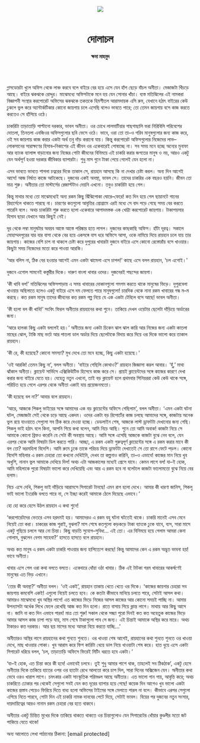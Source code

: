 <div align=center>
<img src=https://images.prothomalo.com/prothomalo-bangla/2021-01/1d75151c-eff9-4e9f-ac28-aebc4618d00f/palo_bangla_og.png />
<br><br>
<h1>দোলাচল</h1> 
<h4>ক্ষমা মাহমুদ</h4>
<br><br>
</div>

গ্লাসডোরটা খুলে অফিস থেকে লাঞ্চ করবে বলে বাইরে বের হয়ে এসে যেন হাঁপ ছেড়ে বাঁচল অনীতা। মেজাজটা খিঁচড়ে আছে। বাইরে ঝকঝকে রোদ্দুর। মাঝেমধ্যে অফিসটাকে মনে হয় যেন সোনার খাঁচা। ব্যস্ত মতিঝিলের এই নামকরা বিজ্ঞাপনী সংস্থার করপোরেট অফিসের ঝকঝকে তকতকে হিমশীতল আরামদায়ক এসি রুম, যেখানে হঠাৎ বাইরের কেউ ঢুকলে ভুল করে অ্যান্টার্কটিকার কোনো জায়গায় চলে এসেছি বলেও ভাবতে পারে; তো তেমন জায়গায় বসে কাজ করতে করতেও সে হাঁপিয়ে ওঠে।

চাকরিটা তাড়াতাড়ি পাল্টানো দরকার, ভাবল অনীতা। ওর চোখে লালমাটিয়ার গাছগাছালি ভরা নিরিবিলি পরিবেশের দোতলা, তিনতলা এনজিওর অফিসগুলোর ছবি ভেসে ওঠে। ভাবে, ওরা তো তা–ও গরিব মানুষগুলোর জন্য কাজ করে, ওই সব জায়গায় কাজ করার একটা অর্থ তবু দাঁড় করানো যায়। কিন্তু করপোরেট অফিসগুলোর নিজেদের লাভ–লোকসানের সারাক্ষণের হিসাব–নিকাশের এই জীবন ওর একেবারেই পোষাচ্ছে না। সব সময় মনে হচ্ছে অন্যের মুনাফা আর ব্যাংক ব্যালান্স বাড়ানোর জন্য নিজের গোটা জীবনের বিনিময়ে এই চাকরি করার জগতের মানুষ ও নয়, আরও একটু যেন অর্থপূর্ণ হওয়া দরকার জীবিকার ব্যাপারটা। শুধু মাস গুনে টাকা পেয়ে গেলেই যেন হলো না।

এসব ভাবতে ভাবতে শাপলা চত্বরের দিকে তাকাল সে, রায়হান আসছে কি না দেখার চেষ্টা করল। অন্য দিন আগেই আসে! আজ নির্ঘাত কাজে আটকেছে। দুজনের একই অবস্থা, ভাবল সে। তাদের চাকরির এক বছরও হয়নি। জীবন তো মাত্র শুরু। অনীতার তো মাস্টার্সের রেজাল্টটাও দেয়নি এখনো। তবুও চাকরিটা হয়ে গেল।

কিন্তু মাথার মধ্যে তো মাঝেমধ্যেই অন্য রকম কিছু ঝিঁঝিপোকা ঘোরে–ফেরে! কত দিন হয়ে গেল ছায়ানটে গানের রিহার্সেলে থাকতে পারছে না। চারণের কতগুলো আবৃত্তির প্রোগ্রামে এরই মধ্যে সে বাদ পড়ে গেছে সময় বের করতে পারেনি বলে। অথচ চাকরিটা শুরু করতে হলো একেবারে আপাদমস্তক এক খোট্টা করপোরেট জায়গায়। টাকাপয়সার হিসাব ছাড়া যেখানে আর কিছুই নেই।

দূর থেকে লম্বা মানুষটার অবয়ব আস্তে আস্তে পরিষ্কার হতে লাগল। দুজনের কাছকাছি অফিস। হাঁটা দূরত্ব। সকালে মোহাম্মদপুরের যার যার বাসা থেকে বের হয়ে একসঙ্গে বাস ধরে অফিসে আসা, ওকে নামিয়ে দিয়ে রায়হান চলে যায় তার জায়গায়। কাজের বেশি চাপ না থাকলে চেষ্টা করে দুপুরের খাবারটা দুজনে বাইরে এসে কোনো রেস্তোরাঁয় বসে খাওয়ার। কিছুটা সময় নিজেদের মতো করে পাওয়া আরকি।

‘আর বলিস না, ঠিক বের হওয়ার আগেই এমন একটা ঝামেলা এসে চাপল!’ কাছে এসে বলল রায়হান, ‘চল এগোই।’

দুজনে এগোল সামনেই কস্তুরীর দিকে। দারুণ বাংলা খাবার ওদের। দুজনেরই পছন্দের জায়গা।

‘কী খাবি বল!’ মতিঝিলের অফিসপাড়ায় এ সময় খাবারের দোকানগুলো গমগম করতে থাকে মানুষের ভিড়ে। দুপুরবেলা খাওয়ার অছিলাতে হলেও একটু বাইরে এসে দম ফেলতে পারে মানুষগুলো! চারদিক থেকে নানা রকম খাবারের গন্ধ ম–ম করছে। কত রকম মানুষ তাদের জীবনের কত রকম গল্প নিয়ে যে এক একটা টেবিলে বসে আছে! ভাবল অনীতা।

‘কী হলো বল কী খাবি!’ সংবিৎ ফিরল অনীতার রায়হানের কথা শুনে। তাকিয়ে দেখল ওয়েটার ছেলেটা দাঁড়িয়ে অর্ডারের জন্য।

‘আরে হালকা কিছু একটা বললেই হয়।’ অনীতার জন্য একটা চিকেন ঝাল ঝাল কারি আর নিজের জন্য একটা কাতলা মাছের ঝোল, টাকি মাছ ভর্তা আর পাতলা ডাল অর্ডার দিয়ে ছেলেটাকে বিদায় করে দিয়ে ওর দিকে ভালো করে তাকাল রায়হান।

‘কী রে, কী হয়েছে? কোনো সমস্যা? মুখ দেখে তো মনে হচ্ছে, কিছু একটা হয়েছে।’

‘ওই আরকি! তেমন কিছু না’, বলল অনীতা। ‘বাইরে গেছিলি কোথাও?’ রায়হান জিজ্ঞাসা করল আবার। ‘হুঁ,’ মাথা ঝাঁকাল অনীতা। ক্লায়েন্ট সার্ভিসে এক্সিকিউটিভ হিসেবে কাজ করে সে। প্রায়ই ক্লায়েন্টদের সঙ্গে কাজের কারণে দেখা করার জন্য বাইরে যেতে হয়। যেহেতু নতুন এখনো, তাই বড় ক্লায়েন্ট হলে প্রথমবার সিনিয়ররা কেউ কেউ থাকে সঙ্গে, পরিচিত হয়ে গেলে এরপর থেকে অনীতা একাই যায় প্রয়োজনমতো।

‘কী হয়েছে বল না?’ আবার বলে রায়হান।

‘আরে, আজকে পিকলু ভাইয়ের সঙ্গে আমাদের এক বড় ক্লায়েন্টের অফিসে গেছিলাম’, বলল অনীতা। ‘এমন একটা ঘটনা ঘটল, মেজাজটা সেই থেকে চড়ে আছে একদম। ওদের একটা বড় রিপোর্টের কাজ চলছে আমাদের সঙ্গে, কাজটায় ‌অনেক ভুল রয়ে যাওয়াতে সেগুলো সব ঠিক করে দেওয়া হচ্ছে। ডেডলা‌ইন শেষ, আজকে লাস্ট ড্রাফটটা দেখানোর জন্য গেছি। পিকলু ভাই হঠাৎ বলে কিনা, আপনি গিয়ে কথা বলেন, আমি নিচে আছি। শুনে তো আমি অবাক! কাজটা নিয়ে সে আমাকে কোনো ব্রিফও করেনি যে সেটা কী অবস্থায় আছে। আমি সঙ্গে এসেছি আজকে কাজটা বুঝে নেব বলে, যেন এরপর থেকে আমি বিষয়টা ডিল করতে পারি। আচ্ছা, এ রকম একটা গুরুত্বপূর্ণ ক্লায়েন্টের সঙ্গে এ রকম করার মানে কী বল তো? ভদ্রমহিলা বিদেশি। আমি রুমে ঢুকে তাকে পরিচয় দিয়ে ড্রাফটটা দেখাতেই সে তো রাগে ফেটে পড়ল। কোনো বিদেশি মহিলার এ রকম চেহারা তো কখনো দেখিইনি, দেখব তা কল্পনাও করিনি, তা–ও এভাবে! কাজের মান নিয়ে খুব অখুশি, নানান ভুল আমাকে দেখিয়ে দিল! অথচ এটা আজকালের মধ্যেই প্রেসে যাবে। কেমন লাগে বল! যা–ই হোক, আমি মহিলাকে পুরো বিষয়টা ভালো করে দেখিয়েছি এবং আর এ রকম হবে না বলেটলে কাজটা ভালোমতো বুঝে নিয়ে বের হলাম।

নিচে এসে দেখি, পিকলু ভাই দাঁড়িয়ে আরামসে সিগারেট টানছে! এমন রাগ হলো দেখে। আমার কী ধারণা জানিস, পিকলু ভাই ভালো ইংরেজি বলতে পারে না, সে ইচ্ছা করেই আমাকে ঠেলে দিয়েছে এভাবে।’

হো হো করে হেসে উঠল রায়হান এ কথা শুনে!

‘করপোরেটদের ভেতরে এসব হরদমই হয়। আমাদেরও এ রকম বহু ঘটনা ঘটতেই থাকে। চাকরি মানেই এসব মেনে নিয়েই তো করা। চাকরের কাজ পুরাই, বুঝলা? মাস শেষে কতগুলো কড়কড়ে টাকা ব্যাংকে ঢুকে যাবে, ব্যস, সারা মাসে একটু গুছিয়ে চললে আর নো চিন্তা। কিছু বাড়তি সুযোগ–সুবিধা... এই তো। এর বিনিময়ে হয়ে গেলাম আমরা কেনা গোলাম, বুঝলেন বেগম সাহেবা?’ হাসতে হাসতে বলে রায়হান।

অথচ কত মানুষ এ রকম একটা চাকরি পাওয়ার জন্য হাপিত্যেশ করছে! কিন্তু আমাদের কেন এ রকম অদ্ভুত ভাবনা হয়! ভাবে অনীতা।

খাবার এসে গেল ওরা কথা বলতে বলতে। একেবারে ধোঁয়া ওঠা খাবার। ঠিক এই টাটকা গরম খাবারের আকর্ষণেই মানুষের এত ভিড় এখানে।

‘তোর কী অবস্থা?’ অনীতা বলল। ‘ওই একই’, রায়হান তাকায় খেতে খেতে ওর দিকে। ‘কাজের জায়গার চেহারা সব জায়গায় কমবেশি একই! এগুলো নিয়েই চলতে হবে। কে কতটা কীভাবে মানিয়ে চলতে পারে, সেটাই আসল কথা। আমারও মাঝেমধ্যে খুব ‌অস্থির লাগে! এত কাজের ভিড়ে নিজের আসল কাজের আর কোনো সময়ই পাচ্ছি না। আমার উপন্যাসটা অর্ধেক লিখে ফেলে রেখেছি আজ কত দিন হলো। রাতে বাসায় গিয়ে ক্লান্ত লাগে। মাথায় আর কিছু আসে না। জানি না কত দিন এভাবে পারব! মাত্র তো শুরু! সকাল থেকে সন্ধ্যা পুরো দিনই কত কত অহেতুক কাজের ভিড়ে আমার আসল কাজ চাপা পড়ে যায়, মাস শেষে টাকাগুলো পাব সে জন্য। এই চিন্তাই আমাকে অস্থির করে মারে। অথচ টাকারও কত দরকার। আর ছয় মাসের মধ্যে আমরা বিয়ে করতে যাচ্ছি...’

অনীতারও ‌অস্থির লাগে রায়হানের কথা শুনতে শুনতে। ওর খাওয়া শেষ আগেই, রায়হানের কথা শুনতে শুনতে ওর খাওয়া দেখে, মাছ খাওয়ার পোকা। খুব আরাম করে ফিশ কারিটা খেয়ে ডাল নিয়ে খাওয়াটা শেষ করে। হাত ধুয়ে এসে একটা সিগারেট ধরিয়ে বলল, ‘চল, তাড়াতাড়ি অফিসে ফিরেই মিটিং ধরতে হবে একটা।’

‘যা–ই হোক, এত চিন্তা করে কী হবে! এভাবেই চলবে। তুই শুধু আমার পাশে থাক, তাহলেই সব ঠিকঠাক’, একটু হেসে অনীতার দিকে তাকিয়ে হাতের ওপর ওর হাতটা রেখে আলতো করে চাপ দিল, সারা দিনের অক্সিজেন যেন। অনীতার কথা ভেবে ওরও খারাপ লাগে। চমৎকার একটা সাংস্কৃতিক পরিমণ্ডল আছে অনীতার। এত ভালো গান গায়, আবৃত্তি করে; অথচ চাকরিতে ঢোকার পর থেকেই সেগুলো সবই যেন কত দূরের ব্যাপার হয়ে গেছে! কয়েক দিন আগেও খুব ভালো একটা কাজের প্রস্তাব পেয়েও ফিরিয়ে দিতে বাধ্য হলো অফিসের টাইমের সঙ্গে মেলাতে পারল না বলে। কীভাবে এরপর সেগুলো এগিয়ে নিতে পারবে, গোটা দিন এই চাকরি নামক দানবের পেটে দিয়ে, সেটাই ভাবল। বিয়ের পর দুজনের নতুন সংসার, দায়দায়িত্বের আরও নানান রকম চেহারা বের হতে থাকবে।

অনীতার একটু চিন্তিত মুখের দিকে তাকিয়ে থাকতে থাকতে ওর চিন্তাগুলোও যেন সিগারেটের ধোঁয়ার কুণ্ডলীর মতো জট পাকিয়ে যেতে থাকে!

অন্য আলোতে লেখা পাঠানোর ঠিকানা: [email protected]
